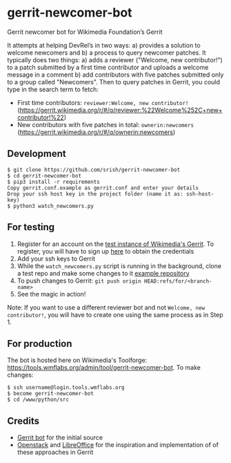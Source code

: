gerrit-newcomer-bot
===================

Gerrit newcomer bot for Wikimedia Foundation’s Gerrit

It attempts at helping DevRel’s in two ways: a) provides a solution to welcome newcomers and b) a process to query newcomer patches. It typically does two things: a) adds a reviewer ("Welcome, new contributor!") to a patch submitted by a first time contributor and uploads a welcome message in a comment b) add contributors with five patches submitted only to a group called "Newcomers". Then to query patches in Gerrit, you could type in the search term to fetch:
* First time contributors: `reviewer:Welcome, new contributor!` (https://gerrit.wikimedia.org/r/#/q/reviewer:%22Welcome%252C+new+contributor!%22)
* New contributors with five patches in total: `ownerin:newcomers` (https://gerrit.wikimedia.org/r/#/q/ownerin:newcomers)

Development
-----------
``` 
$ git clone https://github.com/srish/gerrit-newcomer-bot 
$ cd gerrit-newcomer-bot
$ pip3 install -r requirements
Copy gerrit.conf.example as gerrit.conf and enter your details
Drop your ssh host key in the project folder (name it as: ssh-host-key)
$ python3 watch_newcomers.py
```

For testing
-----------

1. Register for an account on the [test instance of Wikimedia's Gerrit](https://gerrit.git.wmflabs.org). To register, you will have to sign up [here](http://ldapauth-gitldap.wmflabs.org/w/index.php?title=Special:CreateAccount&returnto=Main+Page) to obtain the credentials
2. Add your ssh keys to Gerrit
3. While the `watch_newcomers.py` script is running in the background, clone a test repo and make some changes to it [example repository](https://gerrit.git.wmflabs.org/r/#/admin/projects/test)  
4. To push changes to Gerrit: `git push origin HEAD:refs/for/<branch-name>`
5. See the magic in action! 

Note: If you want to use a different reviewer bot and not `Welcome, new contributor!`, you will have to create one using the same process as in Step 1.

For production
--------------
The bot is hosted here on Wikimedia's Toolforge: https://tools.wmflabs.org/admin/tool/gerrit-newcomer-bot. To make changes:
``` 
$ ssh username@login.tools.wmflabs.org
$ become gerrit-newcomer-bot
$ cd /www/python/src
```

Credits 
-------
* [Gerrit bot](http://code.google.com/p/gerritbot/) for the initial source 
* [Openstack](https://review.openstack.org/#/q/status:open+reviewer:%22Welcome%252C+new+contributor!+(10068)%22) and [LibreOffice](https://wiki.documentfoundation.org/Development/gerrit/CommonQueries) for the inspiration and implementation of of these approaches in Gerrit

